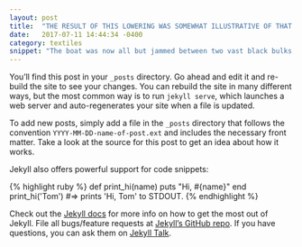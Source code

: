 ```yaml
---
layout: post
title:  "THE RESULT OF THIS LOWERING WAS SOMEWHAT ILLUSTRATIVE OF THAT SAGACIOUS SAYING IN THE FISHERY"
date:   2017-07-11 14:44:34 -0400
category: textiles
snippet: "The boat was now all but jammed between two vast black bulks, leaving a narrow Dardanelles between their long lengths. But by desperate endeavor we at last shot into a temporary opening; then giving way rapidly, and at the same time earnestly watching for another outlet. After many similar hair-breadth escapes, we at last swiftly glided into what had just been one of the outer circles, but now crossed by random whales, all violently making for one centre. This lucky salvation was cheaply purchased by the loss of Queequeg’s hat, who, while standing in the bows to prick the fugitive whales, had his hat taken clean from his head by the air-eddy made by the sudden tossing of a pair of broad flukes close by."
---
```

You’ll find this post in your `_posts` directory. Go ahead and edit it and re-build the site to see your changes. You can rebuild the site in many different ways, but the most common way is to run `jekyll serve`, which launches a web server and auto-regenerates your site when a file is updated.

To add new posts, simply add a file in the `_posts` directory that follows the convention `YYYY-MM-DD-name-of-post.ext` and includes the necessary front matter. Take a look at the source for this post to get an idea about how it works.

Jekyll also offers powerful support for code snippets:

{% highlight ruby %}
def print_hi(name)
  puts "Hi, #{name}"
end
print_hi('Tom')
#=> prints 'Hi, Tom' to STDOUT.
{% endhighlight %}

Check out the [Jekyll docs][jekyll-docs] for more info on how to get the most out of Jekyll. File all bugs/feature requests at [Jekyll’s GitHub repo][jekyll-gh]. If you have questions, you can ask them on [Jekyll Talk][jekyll-talk].

[jekyll-docs]: https://jekyllrb.com/docs/home
[jekyll-gh]:   https://github.com/jekyll/jekyll
[jekyll-talk]: https://talk.jekyllrb.com/
